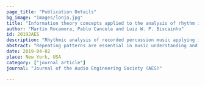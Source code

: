 ```yaml
---
page_title: "Publication Details"
bg_image: "images/lonja.jpg" 
title: "Information theory concepts applied to the analysis of rhythm in recorded music with recurrent rhythmic patterns"  
author: "Martín Rocamora, Pablo Cancela and Luiz W. P. Biscainho"  
id: 2019JAES
description: "Rhythmic analysis of recorded percussion music applying information theory concepts."  
abstract: "Repeating patterns are essential in music understanding and data compression. This paper applies information theory concepts to rhythmic analysis of recorded percussion music. Downbeat detection is addressed via lossy coding of an accentuation feature under rate-distortion criteria, assuming the correct alignment produces the simplest explanation for the data. The resulting description is suitable to related tasks, e.g. assessing performances' complexity and estimating the number of different rhythmic patterns played."  
date: 2019-04-02  
place: New York, USA  
category: ["journal article"]  
journal: "Journal of the Audio Engineering Society (AES)"  

---
```

